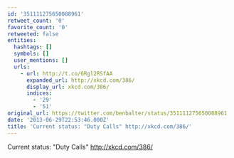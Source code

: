 ```yaml
---
id: '351111275650088961'
retweet_count: '0'
favorite_count: '0'
retweeted: false
entities:
  hashtags: []
  symbols: []
  user_mentions: []
  urls:
    - url: http://t.co/6Rgl2RSfAA
      expanded_url: http://xkcd.com/386/
      display_url: xkcd.com/386/
      indices:
        - '29'
        - '51'
original_url: https://twitter.com/benbalter/status/351111275650088961
date: '2013-06-29T22:53:46.000Z'
title: 'Current status: "Duty Calls" http://xkcd.com/386/'
---
```


Current status: "Duty Calls" http://xkcd.com/386/